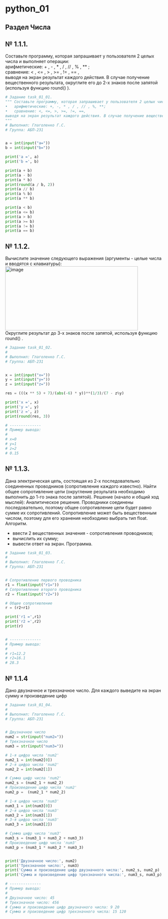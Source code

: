 # python_01
## Раздел Числа
## № 1.1.1.  
Составьте программу, которая запрашивает у пользователя 2 целых числа
и выполняет операции:  
арифметические: + , - , * , / , // , % , ** ;  
cравнение: < , <= , > , >= , != , == ,  
выводя на экран результат каждого действия. В случае получение вещественного
результата, округлите его до 2-х знаков после запятой (используя
функцию round() ).
```python
# Задание task_01_01.
""" Составьте программу, которая запрашивает у пользователя 2 целых числа и выполняет операции:
•	арифметические: +, -, * , / , // , %, **;
•	сравнение: <, <=, >, >=, !=, ==,
выводя на экран результат каждого действия. В случае получение вещественного результата, округлите его до 2-х знаков после запятой (используя функцию round()).
"""
# Выполнил: Глаголенко Г.С.
# Группа: АБП-231


a = int(input("a="))
b = int(input("b="))

print('a =', a)
print('b =', b)

print(a + b)
print(a - b)
print(a * b)
print(round(a / b, 2))
print(a // b)
print(a % b)
print(a ** b)

print(a < b)
print(a <= b)
print(a > b)
print(a >= b)
print(a != b)
print(a == b)
```
## № 1.1.2.  
Вычислите значение следующего выражения (аргументы - целые числа и
вводятся с клавиатуры):  
<img width="424" height="205" alt="image" src="https://github.com/user-attachments/assets/5e5250d7-0e9c-42b9-a5a4-9cfd2af0f253" />  
Округлите результат до 3-х знаков после запятой, используя функцию round() .
```python
# Задание task_01_02.
#
# Выполнил: Глаголенко Г.С.
# Группа: АБП-231


x = int(input("x="))
y = int(input("y="))
z = int(input("z="))

res = (((x ** 5) + 7)/(abs(-6) * y))**(1/3)/(7 - z%y)

print('x =', x)
print('y =', y)
print('z =', z)
print(round(res, 3))

# --------------
# Пример вывода:
#
# x=0
# y=1
# z=2
# 0.15
```
## № 1.1.3.  
Дана электрическая цепь, состоящая из 2-х последовательно соединенных
проводников (сопротивление каждого известно). Найти общее сопротивление цепи
(округление результата необходимо выполнить до 1-го знака после запятой).
Решение (начало и общий ход мыслей):
Аналитическое решение.
Проводники соединены последовательно, поэтому общее сопротивление
цепи будет равно сумме их сопротивлений. Сопротивление может быть
вещественным числом, поэтому для его хранения необходимо выбрать тип float.
Алгоритм.
- ввести 2 вещественных значения - сопротивления проводников;
- вычислить их сумму;
- вывести ответ на экран.
Программа.
```python
# Задание task_01_03.
#
# Выполнил: Глаголенко Г.С.
# Группа: АБП-231


# Сопротивление первого проводника
r1 = float(input("r1="))
# Сопротивление второго проводника
r2 = float(input("r2="))

# Общее сопротивление
r = (r2+r1)

print('r1 =',r1)
print('r2 =',r2)
print(r)


# --------------
# Пример вывода:
#
# r1=12.2
# r2=16.1
# 28.3
```
## № 1.1.4  
Дано двузначное и трехзначное число. Для каждого выведите на экран сумму
и произведение цифр
```python
# Задание task_01_04.
#
# Выполнил: Глаголенко Г.С.
# Группа: АБП-231


# Двузначное число
num2 = str(input("num2="))
# Трехзначное число
num3 = str(input("num3="))

# 1-я цифра числа 'num2'
num2_1 = int(num2[0])
# 2-я цифра числа 'num2'
num2_2 = int(num2[1])

# Сумма цифр числа 'num2'
num2_s = (num2_1 + num2_2)
# Произведение цифр числа 'num2'
num2_p =  (num2_1 * num2_2)

# 1-я цифра числа 'num3'
num3_1 = int(num3[0])
# 2-я цифра числа 'num3'
num3_2 = int(num3[1])
# 3-я цифра числа 'num3'
num3_3 = int(num3[2])

# Сумма цифр числа 'num3'
num3_s = (num3_1 + num3_2 + num3_3)
# Произведение цифр числа 'num3'
num3_p = (num3_1 * num3_2 * num3_3)


print('Двузначное число:', num2)
print('Трехзначное число:', num3)
print('Сумма и произведение цифр двузначного числа:', num2_s, num2_p)
print('Сумма и произведение цифр трехзначного числа:', num3_s, num3_p)

# --------------
# Пример вывода:
#
# Двузначное число: 45
# Трехзначное число: 456
# Сумма и произведение цифр двузначного числа: 9 20
# Сумма и произведение цифр трехзначного числа: 15 120
```
